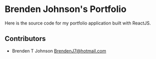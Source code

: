 # Brenden Johnson's Portfolio

Here is the source code for my portfolio application built with ReactJS.

## Contributors

- Brenden T Johnson <BrendenJ7@hotmail.com>